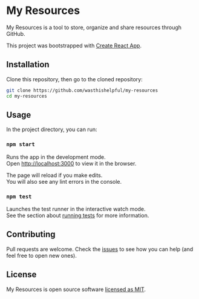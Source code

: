 # My Resources

My Resources is a tool to store, organize and share resources through GitHub.

This project was bootstrapped with [Create React App](https://github.com/facebook/create-react-app).

## Installation

Clone this repository, then go to the cloned repository:

```bash
git clone https://github.com/wasthishelpful/my-resources
cd my-resources
```

## Usage

In the project directory, you can run:

### `npm start`

Runs the app in the development mode.<br>
Open [http://localhost:3000](http://localhost:3000) to view it in the browser.

The page will reload if you make edits.<br>
You will also see any lint errors in the console.

### `npm test`

Launches the test runner in the interactive watch mode.<br>
See the section about [running tests](https://facebook.github.io/create-react-app/docs/running-tests) for more information.

## Contributing

Pull requests are welcome. Check the [issues](https://github.com/wasthishelpful/my-resources/issues) to see how you can help (and feel free to open new ones).

## License

My Resources is open source software [licensed as MIT](LICENSE.md).
